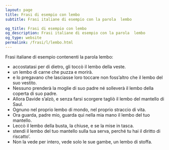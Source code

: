 ```yaml
---
layout: page
title: Frasi di esempio con lembo 
subtitle: Frasi italiane di esempio con la parola  lembo

og_title: Frasi di esempio con lembo 
og_description: Frasi italiane di esempio con la parola  lembo
og_type: website
permalink: /frasi/l/lembo.html
---
```


Frasi italiane di esempio contenenti la parola lembo:


- accostatasi per di dietro, gli toccò il lembo della veste.
- un lembo di carne che puzza e morirà.
- e lo pregavano che lasciasse loro toccare non foss’altro che il lembo del suo vestito.
- Nessuno prenderà la moglie di suo padre né solleverà il lembo della coperta di suo padre.
- Allora Davide s’alzò, e senza farsi scorgere tagliò il lembo del mantello di Saul.
- Ognuno nel proprio lembo di mondo, nel proprio straccio di vita.
- Ora guarda, padre mio, guarda qui nella mia mano il lembo del tuo mantello.
- Leccò il lembo della busta, la chiuse, e se la mise in tasca.
- stendi il lembo del tuo mantello sulla tua serva, perché tu hai il diritto di riscatto’.
- Non la vede per intero, vede solo le sue gambe, un lembo di stoffa.
